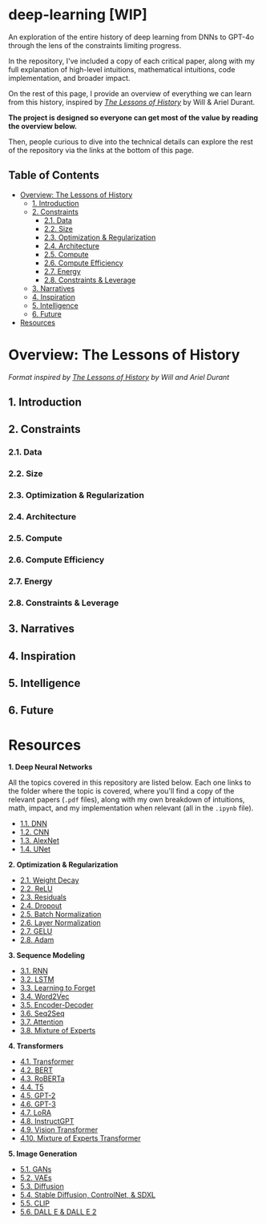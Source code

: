 # deep-learning [WIP]

An exploration of the entire history of deep learning from DNNs to GPT-4o through the lens of the constraints limiting progress.

In the repository, I've included a copy of each critical paper, along with my full explanation of high-level intuitions, mathematical intuitions, code implementation, and broader impact.

On the rest of this page, I provide an overview of everything we can learn from this history, inspired by [_The Lessons of History_](https://www.amazon.com/Lessons-History-Will-Durant/dp/143914995X) by Will & Ariel Durant.

**The project is designed so everyone can get most of the value by reading the overview below.**

Then, people curious to dive into the technical details can explore the rest of the repository via the links at the bottom of this page.

## Table of Contents

- [Overview: The Lessons of History](#overview-the-lessons-of-history)
  - [1. Introduction](#1-introduction)
  - [2. Constraints](#2-constraints)
    - [2.1. Data](#21-data)
    - [2.2. Size](#22-size)
    - [2.3. Optimization & Regularization](#23-optimization--regularization)
    - [2.4. Architecture](#24-architecture)
    - [2.5. Compute](#25-compute)
    - [2.6. Compute Efficiency](#26-compute-efficiency)
    - [2.7. Energy](#27-energy)
    - [2.8. Constraints & Leverage](#28-constraints--leverage)
  - [3. Narratives](#3-narratives)
  - [4. Inspiration](#4-inspiration)
  - [5. Intelligence](#5-intelligence)
  - [6. Future](#6-future)
- [Resources](#part-2-the-arrow-of-progress)

# Overview: The Lessons of History

_Format inspired by [The Lessons of History](https://www.amazon.com/Lessons-History-Will-Durant/dp/143914995X) by Will and Ariel Durant_

## 1. Introduction

## 2. Constraints

### 2.1. Data

### 2.2. Size

### 2.3. Optimization & Regularization

### 2.4. Architecture

### 2.5. Compute

### 2.6. Compute Efficiency

### 2.7. Energy

### 2.8. Constraints & Leverage

## 3. Narratives

## 4. Inspiration

## 5. Intelligence

## 6. Future

# Resources

**1. Deep Neural Networks**

All the topics covered in this repository are listed below. Each one links to the folder where the topic is covered, where you'll find a copy of the relevant papers (`.pdf` files), along with my own breakdown of intuitions, math, impact, and my implementation when relevant (all in the `.ipynb` file).

- [1.1. DNN](/01-deep-neural-networks/01-dnn/)
- [1.2. CNN](/01-deep-neural-networks/02-cnn/)
- [1.3. AlexNet](/01-deep-neural-networks/03-alex-net/)
- [1.4. UNet](/01-deep-neural-networks/04-u-net/)

**2. Optimization & Regularization**

- [2.1. Weight Decay](/02-optimization-and-regularization/01-weight-decay/)
- [2.2. ReLU](/02-optimization-and-regularization/02-relu/)
- [2.3. Residuals](/02-optimization-and-regularization/03-residuals/)
- [2.4. Dropout](/02-optimization-and-regularization/04-dropout/)
- [2.5. Batch Normalization](/02-optimization-and-regularization/05-batch-norm/)
- [2.6. Layer Normalization](/02-optimization-and-regularization/06-layer-norm/)
- [2.7. GELU](/02-optimization-and-regularization/07-gelu/)
- [2.8. Adam](/02-optimization-and-regularization/08-adam/)

**3. Sequence Modeling**

- [3.1. RNN](/03-sequence-modeling/01-rnn/)
- [3.2. LSTM](/03-sequence-modeling/02-lstm/)
- [3.3. Learning to Forget](/03-sequence-modeling/03-learning-to-forget/)
- [3.4. Word2Vec](/03-sequence-modeling/04-word2vec/)
- [3.5. Encoder-Decoder](/03-sequence-modeling/05-encoder-decoder/)
- [3.6. Seq2Seq](/03-sequence-modeling/06-seq2seq/)
- [3.7. Attention](/03-sequence-modeling/07-attention/)
- [3.8. Mixture of Experts](/03-sequence-modeling/08-mixture-of-experts/)

**4. Transformers**

- [4.1. Transformer](/04-transformers/01-transformer/)
- [4.2. BERT](/04-transformers/02-bert/)
- [4.3. RoBERTa](/04-transformers/03-roberta/)
- [4.4. T5](/04-transformers/04-t5/)
- [4.5. GPT-2](/04-transformers/05-gpt-2/)
- [4.6. GPT-3](/04-transformers/06-gpt-3/)
- [4.7. LoRA](/04-transformers/07-lora/)
- [4.8. InstructGPT](/04-transformers/08-instruct-gpt/)
- [4.9. Vision Transformer](/04-transformers/09-vision-transformer/)
- [4.10. Mixture of Experts Transformer](/04-transformers/10-moe-transformer/)

**5. Image Generation**

- [5.1. GANs](/05-image-generation/01-gan/)
- [5.2. VAEs](/05-image-generation/02-vae/)
- [5.3. Diffusion](/05-image-generation/03-diffusion/)
- [5.4. Stable Diffusion, ControlNet, & SDXL](/05-image-generation/04-stable-diffusion/)
- [5.5. CLIP](/05-image-generation/05-clip/)
- [5.6. DALL E & DALL E 2](/05-image-generation/06-dall-e/)
